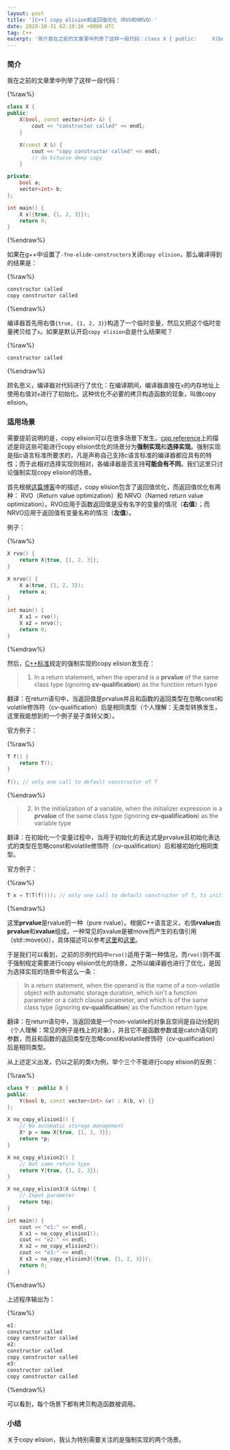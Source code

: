 ```yaml
---
layout: post
title: '[C++] copy elision和返回值优化（RVO和NRVO）'
date: 2020-10-31 02:19:26 +0000 UTC
tag: C++
excerpt: '简介我在之前的文章里中列举了这样一段代码：class X { public:     X(bool, const vector<int> &) {         cout << "constructor called" << endl;     }      X(const X &) {  ...'
---
```

### 简介


我在之前的文章里中列举了这样一段代码：


{%raw%}
```cpp
class X {
public:
    X(bool, const vector<int> &) {
        cout << "constructor called" << endl;
    }

    X(const X &) {
        cout << "copy constructor called" << endl;
        // do bitwise deep copy
    }

private:
    bool a;
    vector<int> b;
};

int main() {
    X x({true, {1, 2, 3}});
    return 0;
}
```
{%endraw%}



如果在g++中设置了`-fno-elide-constructors`关闭`copy elision`，那么编译得到的结果是：


{%raw%}
```bash
constructor called
copy constructor called
```
{%endraw%}



编译器首先用右值`{true, {1, 2, 3}}`构造了一个临时变量，然后又把这个临时变量拷贝给了`x`。如果是默认开启`copy elision`会是什么结果呢？


{%raw%}
```bash
constructor called
```
{%endraw%}



顾名思义，编译器对代码进行了优化：在编译期间，编译器直接在`x`的内存地址上使用右值对`x`进行了初始化。这种优化不必要的拷贝构造函数的现象，叫做copy elision。


### 适用场景


需要提前说明的是，copy elision可以在很多场景下发生，[cpp reference](https://en.cppreference.com/w/cpp/language/copy_elision)上的描述是将这些可能进行copy elision优化的场景分为**强制实现**和**选择实现**。强制实现是指c语言标准所要求的，凡是声称自己支持c语言标准的编译器都应具有的特性；而于此相对选择实现则相对，各编译器是否支持**可能会有不同**。我们这里只讨论强制实现copy elision的场景。


首先根据[这篇博客](https://source.coveo.com/2018/11/07/interaction-between-move-semantic-and-copy-elision-in-c++/)中的描述，copy elision包含了返回值优化，而返回值优化有两种： RVO（Return value optimization）和 NRVO（Named return value optimization）。RVO应用于函数返回值是没有名字的变量的情况（**右值**）；而NRVO应用于返回值有变量名称的情况（**左值**）。


例子：


{%raw%}
```cpp
X rvo() {
    return X{true, {1, 2, 3}};
}

X nrvo() {
    X a(true, {1, 2, 3});
    return a;
}

int main() {
    X x1 = rvo();
    X x2 = nrvo();
    return 0;
}
```
{%endraw%}



然后，[C++标准](https://en.cppreference.com/w/cpp/language/copy_elision)规定的强制实现的copy elision发生在：


> 1. In a return statement, when the operand is a **prvalue** of the same class type (ignoring **cv-qualification**) as the function return type



翻译：在return语句中，当返回值是prvalue并且和函数的返回类型在忽略const和volatile修饰符（cv-qualification）后是相同类型（个人理解：无类型转换发生，这里我能想到的一个例子是子类转父类）。


官方例子：


{%raw%}
```cpp
T f() {
    return T();
}
 
f(); // only one call to default constructor of T
```
{%endraw%}



> 2. In the initialization of a variable, when the initializer expression is a **prvalue** of the same class type (ignoring **cv-qualification**) as the variable type



翻译：在初始化一个变量过程中，当用于初始化的表达式是prvalue且初始化表达式的类型在忽略const和volatile修饰符（cv-qualification）后和被初始化相同类型。


官方例子：


{%raw%}
```cpp
T x = T(T(f())); // only one call to default constructor of T, to initialize x
```
{%endraw%}



这里**prvalue**是rvalue的一种（pure rvalue）。根据C++语言定义，右值**rvalue**由**prvalue**和**xvalue**组成，一种常见的xvalue是被move而产生的右值引用（std::move(x)），具体描述可以参考[这里](https://en.cppreference.com/w/cpp/language/value_category)和[这里](https://stackoverflow.com/questions/3601602/what-are-rvalues-lvalues-xvalues-glvalues-and-prvalues)。


于是我们可以看到，之前的示例代码中`nrvo()`适用于第一种情况，而`rvo()`则不属于强制规定需要进行copy elision优化的场景，之所以编译器也进行了优化，是因为选择实现的场景中有这么一条：


> In a return statement, when the operand is the name of a non-volatile object with automatic storage duration, which isn't a function parameter or a catch clause parameter, and which is of the same class type (ignoring **cv-qualification**) as the function return type.



翻译：在return语句中，当返回值是一个non-volatile的对象且空间是自动分配的（个人理解：常见的例子是栈上的对象），并且它不是函数参数或是catch语句的参数，而且和函数的返回类型在忽略const和volatile修饰符（cv-qualification）后是相同类型。


从上述定义出发，仍以之前的类`X`为例，举个三个不能进行copy elision的反例：


{%raw%}
```cpp
class Y : public X {
public:
    Y(bool b, const vector<int> &v) : X(b, v) {}
};

X no_copy_elision1() {
    // No automatic storage management
    X* p = new X{true, {1, 2, 3}};
    return *p;
}

X no_copy_elision2() {
    // Not same return type
    return Y{true, {1, 2, 3}};
}

X no_copy_elision3(X &&tmp) {
    // Input parameter
    return tmp;
}

int main() {
    cout << "e1:" << endl;
    X x1 = no_copy_elision1();
    cout << "e2:" << endl;
    X x2 = no_copy_elision2();
    cout << "e3:" << endl;
    X x3 = no_copy_elision3({true, {1, 2, 3}});
    return 0;
}
```
{%endraw%}



上述程序输出为：


{%raw%}
```cpp
e1:
constructor called
copy constructor called
e2:
constructor called
copy constructor called
e3:
constructor called
copy constructor called
```
{%endraw%}



可以看到，每个场景下都有拷贝构造函数被调用。


### 小结


关于copy elision，我认为特别需要关注的是强制实现的两个场景。
